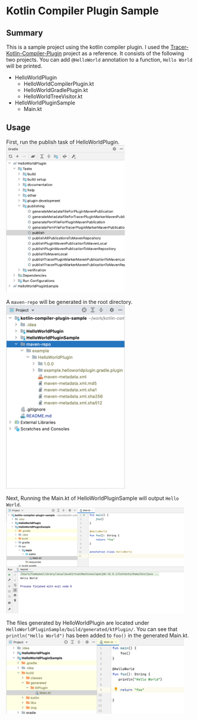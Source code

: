 # Kotlin Compiler Plugin Sample

## Summary
This is a sample project using the kotlin compiler plugin. I used the [Tracer-Kotlin-Compiler-Plugin](https://github.com/acejingbo/Tracer-Kotlin-Compiler-Plugin) project as a reference. It consists of the following two projects. You can add `@HelloWorld` annotation to a function, `Hello World` will be printed. 

- HelloWorldPlugin
  - HelloWorldCompilerPlugin.kt
  - HelloWorldGradlePlugin.kt
  - HelloWorldTreeVisitor.kt
- HelloWorldPluginSample
  - Main.kt
    
## Usage
First, run the publish task of HelloWorldPlugin.<br>
<img src="./images/hello-world-plugin-publish.png" width="320"><br>

A `maven-repo` will be generated in the root directory.<br>
<img src="./images/hello-world-plugin-maven-repo.png" width="320"><br>

Next, Running the Main.kt of HelloWorldPluginSample will output `Hello World`.<br>
<img src="./images/hello-world-plugin-sample-main.png" width="480">

The files generated by HelloWorldPlugin are located under `HelloWorldPluginSample/build/generated/ktPlugin/`.
You can see that `println("Hello World")` has been added to `foo()` in the generated Main.kt.<br>
<img src="./images/hello-world-plugin-sample-generated-main.png" width="480">
